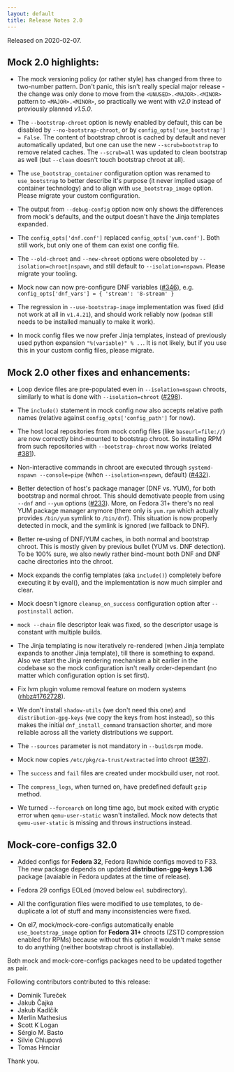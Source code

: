 ```yaml
---
layout: default
title: Release Notes 2.0
---
```


Released on 2020-02-07.

## Mock 2.0 highlights:

 * The mock versioning policy (or rather style) has changed from three to
   two-number pattern.  Don't panic, this isn't really special major
   release - the change was only done to move from the
   `<UNUSED>.<MAJOR>.<MINOR>` pattern to `<MAJOR>.<MINOR>`, so practically
   we went with *v2.0* instead of previously planned *v1.5.0*.

 * The `--bootstrap-chroot` option is newly enabled by default, this can be
   disabled by `--no-bootstrap-chroot`, or by
   `config_opts['use_bootstrap'] = False`.  The content of bootstrap chroot
   is cached by default and never automatically updated, but one
   can use the new `--scrub=bootstrap` to remove related caches.  The
   `--scrub=all` was updated to clean bootstrap as well (but `--clean`
   doesn't touch bootstrap chroot at all).

 * The `use_bootstrap_container` configuration option was renamed to
   `use_bootstrap` to better describe it's purpose (it never implied usage
   of container technology) and to align with `use_bootstrap_image`
   option.  Please migrate your custom configuration.

 * The output from `--debug-config` option now only shows the differences
   from mock's defaults, and the output doesn't have the Jinja templates
   expanded.

 * The `config_opts['dnf.conf']` replaced `config_opts['yum.conf']`.  Both
   still work, but only one of them can exist one config file.

 * The `--old-chroot` and `--new-chroot` options were obsoleted by
   `--isolation=chroot|nspawn`, and still default to `--isolation=nspawn`.
   Please migrate your tooling.

 * Mock now can now pre-configure DNF variables ([#346](../issues/346)), e.g.
   `config_opts['dnf_vars'] = { 'stream': '8-stream' }`

 * The regression in `--use-bootstrap-image` implementation was fixed (did
   not work at all in `v1.4.21`), and should work reliably now (`podman`
   still needs to be installed manually to make it work).

 * In mock config files we now prefer Jinja templates, instead of
   previously used python expansion `"%(variable)" % ..`.  It is not
   likely, but if you use this in your custom config files, please
   migrate.

## Mock 2.0 other fixes and enhancements:

 * Loop device files are pre-populated even in `--isolation=nspawn`
   chroots, similarly to what is done with `--isolation=chroot`
   ([#298](../issues/298)).

 * The `include()` statement in mock config now also accepts relative path
   names (relative against `config_opts['config_path']` for now).

 * The host local repositories from mock config files
   (like `baseurl=file://`) are now correctly bind-mounted to bootstrap
   chroot.  So installing RPM from such repositories with
   `--bootstrap-chroot` now works (related [#381](../issues/381)).

 * Non-interactive commands in chroot are executed through
   `systemd-nspawn --console=pipe` (when `--isolation=nspawn`, default)
   ([#432](../issues/432)).

 * Better detection of host's package manager (DNF vs. YUM), for both
   bootstrap and normal chroot.  This should demotivate people from using
   `--dnf` and `--yum` options ([#233](../issues/233)).  More, on Fedora 31+ there's no
   real YUM package manager anymore (there only is `yum.rpm` which actually
   provides `/bin/yum` symlink to `/bin/dnf`).  This situation is now
   properly detected in mock, and the symlink is ignored (we fallback to
   DNF).

 * Better re-using of DNF/YUM caches, in both normal and bootstrap chroot.
   This is mostly given by previous bullet (YUM vs. DNF detection).  To be
   100% sure, we also newly rather bind-mount both DNF and DNF cache
   directories into the chroot.

 * Mock expands the config templates (aka `include()`) completely before
   executing it by eval(), and the implementation is now much simpler and
   clear.

 * Mock doesn't ignore `cleanup_on_success` configuration option after
   `--postinstall` action.

 * `mock --chain` file descriptor leak was fixed, so the descriptor usage
   is constant with multiple builds.

 * The Jinja templating is now iteratively re-rendered (when Jinja template
   expands to another Jinja template), till there is something to expand.  Also
   we start the Jinja rendering mechanism a bit earlier in the codebase so the
   mock configuration isn't really order-dependant (no matter which
   configuration option is set first).

 * Fix lvm plugin volume removal feature on modern systems
   ([rhbz#1762728](https://bugzilla.redhat.com/1762728)).

 * We don't install `shadow-utils` (we don't need this one) and
   `distribution-gpg-keys` (we copy the keys from host instead), so this
   makes the initial `dnf_install_command` transaction shorter, and more
   reliable across all the variety distributions we support.

 * The `--sources` parameter is not mandatory in `--buildsrpm` mode.

 * Mock now copies `/etc/pkg/ca-trust/extracted` into chroot
   ([#397](../issues/397)).

 * The `success` and `fail` files are created under mockbuild user, not root.

 * The `compress_logs`, when turned on, have predefined default `gzip` method.

 * We turned `--forcearch` on long time ago, but mock exited with cryptic
   error when `qemu-user-static` wasn't installed.  Mock now detects that
   `qemu-user-static` is missing and throws instructions instead.


## Mock-core-configs 32.0

 * Added configs for **Fedora 32**, Fedora Rawhide configs moved to F33.  The new
   package depends on updated **distribution-gpg-keys 1.36** package (avaiable
   in Fedora updates at the time of release).

 * Fedora 29 configs EOLed (moved below `eol` subdirectory).

 * All the configuration files were modified to use templates, to de-duplicate
   a lot of stuff and many inconsistencies were fixed.

 * On el7, mock/mock-core-configs automatically enable `use_bootstrap_image`
   option for **Fedora 31+** chroots (ZSTD compression enabled for RPMs) because without
   this option it wouldn't make sense to do anything (neither bootstrap chroot
   is installable).

Both mock and mock-core-configs packages need to be updated together as pair.

Following contributors contributed to this release:

 * Dominik Tureček
 * Jakub Čajka
 * Jakub Kadlčík
 * Merlin Mathesius
 * Scott K Logan
 * Sérgio M. Basto
 * Silvie Chlupová
 * Tomas Hrnciar

Thank you.
